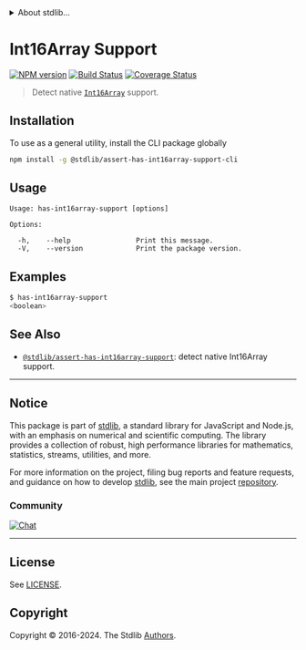 <!--

@license Apache-2.0

Copyright (c) 2018 The Stdlib Authors.

Licensed under the Apache License, Version 2.0 (the "License");
you may not use this file except in compliance with the License.
You may obtain a copy of the License at

   http://www.apache.org/licenses/LICENSE-2.0

Unless required by applicable law or agreed to in writing, software
distributed under the License is distributed on an "AS IS" BASIS,
WITHOUT WARRANTIES OR CONDITIONS OF ANY KIND, either express or implied.
See the License for the specific language governing permissions and
limitations under the License.

-->


<details>
  <summary>
    About stdlib...
  </summary>
  <p>We believe in a future in which the web is a preferred environment for numerical computation. To help realize this future, we've built stdlib. stdlib is a standard library, with an emphasis on numerical and scientific computation, written in JavaScript (and C) for execution in browsers and in Node.js.</p>
  <p>The library is fully decomposable, being architected in such a way that you can swap out and mix and match APIs and functionality to cater to your exact preferences and use cases.</p>
  <p>When you use stdlib, you can be absolutely certain that you are using the most thorough, rigorous, well-written, studied, documented, tested, measured, and high-quality code out there.</p>
  <p>To join us in bringing numerical computing to the web, get started by checking us out on <a href="https://github.com/stdlib-js/stdlib">GitHub</a>, and please consider <a href="https://opencollective.com/stdlib">financially supporting stdlib</a>. We greatly appreciate your continued support!</p>
</details>

# Int16Array Support

[![NPM version][npm-image]][npm-url] [![Build Status][test-image]][test-url] [![Coverage Status][coverage-image]][coverage-url] <!-- [![dependencies][dependencies-image]][dependencies-url] -->

> Detect native [`Int16Array`][mdn-int16array] support.









<section class="cli">



<section class="installation">

## Installation

To use as a general utility, install the CLI package globally

```bash
npm install -g @stdlib/assert-has-int16array-support-cli
```

</section>

<!-- CLI usage documentation. -->

<section class="usage">

## Usage

```text
Usage: has-int16array-support [options]

Options:

  -h,    --help                Print this message.
  -V,    --version             Print the package version.
```

</section>

<!-- /.usage -->

<section class="examples">

## Examples

```bash
$ has-int16array-support
<boolean>
```

</section>

<!-- /.examples -->

</section>

<!-- /.cli -->

<!-- Section for related `stdlib` packages. Do not manually edit this section, as it is automatically populated. -->

<section class="related">

## See Also

-   <span class="package-name">[`@stdlib/assert-has-int16array-support`][@stdlib/assert-has-int16array-support]</span><span class="delimiter">: </span><span class="description">detect native Int16Array support.</span>


</section>

<!-- /.related -->

<!-- Section for all links. Make sure to keep an empty line after the `section` element and another before the `/section` close. -->


<section class="main-repo" >

* * *

## Notice

This package is part of [stdlib][stdlib], a standard library for JavaScript and Node.js, with an emphasis on numerical and scientific computing. The library provides a collection of robust, high performance libraries for mathematics, statistics, streams, utilities, and more.

For more information on the project, filing bug reports and feature requests, and guidance on how to develop [stdlib][stdlib], see the main project [repository][stdlib].

### Community

[![Chat][chat-image]][chat-url]

---

## License

See [LICENSE][stdlib-license].


## Copyright

Copyright &copy; 2016-2024. The Stdlib [Authors][stdlib-authors].

</section>

<!-- /.stdlib -->

<!-- Section for all links. Make sure to keep an empty line after the `section` element and another before the `/section` close. -->

<section class="links">

[npm-image]: http://img.shields.io/npm/v/@stdlib/assert-has-int16array-support-cli.svg
[npm-url]: https://npmjs.org/package/@stdlib/assert-has-int16array-support-cli

[test-image]: https://github.com/stdlib-js/assert-has-int16array-support@v0.2.0/actions/workflows/test.yml/badge.svg?branch=v0.2.0
[test-url]: https://github.com/stdlib-js/assert-has-int16array-support@v0.2.0/actions/workflows/test.yml?query=branch:v0.2.0

[coverage-image]: https://img.shields.io/codecov/c/github/stdlib-js/assert-has-int16array-support@v0.2.0/main.svg
[coverage-url]: https://codecov.io/github/stdlib-js/assert-has-int16array-support@v0.2.0?branch=main

<!--

[dependencies-image]: https://img.shields.io/david/stdlib-js/assert-has-int16array-support@v0.2.0.svg
[dependencies-url]: https://david-dm.org/stdlib-js/assert-has-int16array-support@v0.2.0/main

-->

[chat-image]: https://img.shields.io/gitter/room/stdlib-js/stdlib.svg
[chat-url]: https://app.gitter.im/#/room/#stdlib-js_stdlib:gitter.im

[stdlib]: https://github.com/stdlib-js/stdlib

[stdlib-authors]: https://github.com/stdlib-js/stdlib/graphs/contributors

[cli-section]: https://github.com/stdlib-js/assert-has-int16array-support@v0.2.0#cli
[cli-url]: https://github.com/stdlib-js/assert-has-int16array-support@v0.2.0/tree/cli
[@stdlib/assert-has-int16array-support]: https://github.com/stdlib-js/assert-has-int16array-support@v0.2.0/tree/main

[umd]: https://github.com/umdjs/umd
[es-module]: https://developer.mozilla.org/en-US/docs/Web/JavaScript/Guide/Modules

[deno-url]: https://github.com/stdlib-js/assert-has-int16array-support@v0.2.0/tree/deno
[deno-readme]: https://github.com/stdlib-js/assert-has-int16array-support@v0.2.0/blob/deno/README.md
[umd-url]: https://github.com/stdlib-js/assert-has-int16array-support@v0.2.0/tree/umd
[umd-readme]: https://github.com/stdlib-js/assert-has-int16array-support@v0.2.0/blob/umd/README.md
[esm-url]: https://github.com/stdlib-js/assert-has-int16array-support@v0.2.0/tree/esm
[esm-readme]: https://github.com/stdlib-js/assert-has-int16array-support@v0.2.0/blob/esm/README.md
[branches-url]: https://github.com/stdlib-js/assert-has-int16array-support@v0.2.0/blob/main/branches.md

[stdlib-license]: https://raw.githubusercontent.com/stdlib-js/assert-has-int16array-support@v0.2.0/main/LICENSE

[mdn-int16array]: https://developer.mozilla.org/en-US/docs/Web/JavaScript/Reference/Global_Objects/Int16Array

</section>

<!-- /.links -->
